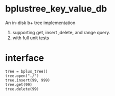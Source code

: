 # bplustree_key_value_db
An in-disk b+ tree implementation

1. supporting get, insert ,delete, and range query.
2. with full unit tests

# interface 
```
tree = bplus_tree()
tree.open("./")
tree.insert(99, 999)
tree.get(99)
tree.delete(99)

```
